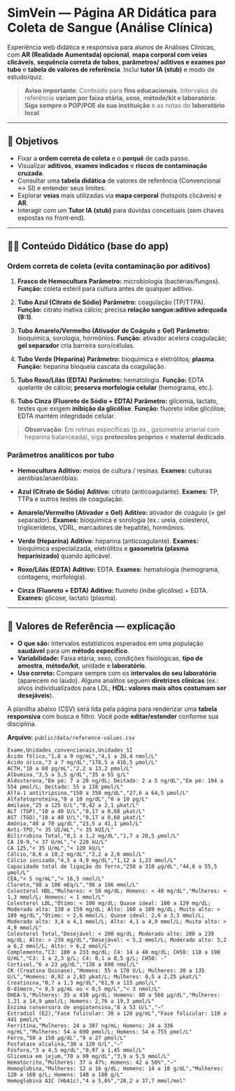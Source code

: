 # SimVein — Página AR Didática para Coleta de Sangue (Análise Clínica)

Experiência web didática e responsiva para alunos de Análises Clínicas, com **AR (Realidade Aumentada) opcional**, **mapa corporal com veias clicáveis**, **sequência correta de tubos**, **parâmetros/ aditivos e exames por tubo** e **tabela de valores de referência**. Inclui **tutor IA (stub)** e modo de estudo/quiz.

> **Aviso importante**: Conteúdo para **fins educacionais**. Intervalos de referência **variam por faixa etária, sexo, método/kit e laboratório**. **Siga sempre o POP/POE da sua instituição** e as notas do **laboratório local**.

---

## 🎯 Objetivos

* Fixar a **ordem correta de coleta** e o **porquê** de cada passo.
* Visualizar **aditivos**, **exames indicados** e **riscos de contaminação cruzada**.
* Consultar uma **tabela didática** de valores de referência (Convencional ↔ SI) e entender seus limites.
* Explorar **veias** mais utilizadas via **mapa corporal** (hotspots clicáveis) e **AR**.
* Interagir com um **Tutor IA (stub)** para dúvidas conceituais (sem chaves expostas no front‑end).

---

## 👩‍🏫 Conteúdo Didático (base do app)

### Ordem correta de coleta (evita contaminação por aditivos)

1. **Frasco de Hemocultura**
   **Parâmetro:** microbiologia (bactérias/fungos).
   **Função:** coleta estéril para cultura antes de qualquer aditivo.

2. **Tubo Azul (Citrato de Sódio)**
   **Parâmetro:** coagulação (TP/TTPA).
   **Função:** citrato inativa cálcio; precisa **relação sangue\:aditivo adequada (9:1)**.

3. **Tubo Amarelo/Vermelho (Ativador de Coágulo ± Gel)**
   **Parâmetro:** bioquímica, sorologia, hormônios.
   **Função:** ativador acelera coagulação; **gel separador** cria barreira soro/células.

4. **Tubo Verde (Heparina)**
   **Parâmetro:** bioquímica e eletrólitos; **plasma**.
   **Função:** heparina bloqueia cascata da coagulação.

5. **Tubo Roxo/Lilás (EDTA)**
   **Parâmetro:** hematologia.
   **Função:** EDTA quelante de cálcio; **preserva morfologia celular** (hemograma, etc.).

6. **Tubo Cinza (Fluoreto de Sódio + EDTA)**
   **Parâmetro:** glicemia, lactato, testes que exigem **inibição da glicólise**.
   **Função:** fluoreto inibe glicólise; EDTA mantém integridade celular.

> **Observação**: Em rotinas específicas (p.ex., gasometria arterial com heparina balanceada), siga **protocolos próprios** e **material dedicado**.

### Parâmetros analíticos por tubo

* **Hemocultura**
  **Aditivo:** meios de cultura / resinas.
  **Exames:** culturas aeróbias/anaeróbias.

* **Azul (Citrato de Sódio)**
  **Aditivo:** citrato (anticoagulante).
  **Exames:** TP, TTPa e outros testes de coagulação.

* **Amarelo/Vermelho (Ativador ± Gel)**
  **Aditivo:** ativador de coágulo (± gel separador).
  **Exames:** bioquímica e sorologia (ex.: ureia, colesterol, triglicerídeos, VDRL, marcadores de hepatite), hormônios.

* **Verde (Heparina)**
  **Aditivo:** heparina (anticoagulante).
  **Exames:** bioquímica especializada, eletrólitos e **gasometria (plasma heparinizado)** quando aplicável.

* **Roxo/Lilás (EDTA)**
  **Aditivo:** EDTA.
  **Exames:** hematologia (hemograma, contagens, morfologia).

* **Cinza (Fluoreto + EDTA)**
  **Aditivo:** fluoreto (inibe glicólise) + EDTA.
  **Exames:** glicose, lactato (plasma).

---

## 🧪 Valores de Referência — explicação

* **O que são:** Intervalos estatísticos esperados em uma população **saudável** para um **método específico**.
* **Variabilidade:** Faixa etária, sexo, condições fisiológicas, **tipo de amostra**, **método/kit**, unidade e **laboratório**.
* **Uso correto:** Compare sempre com os **intervalos do seu laboratório** (aparecem no laudo). Alguns analitos seguem **diretrizes clínicas** (ex.: alvos individualizados para LDL; **HDL: valores mais altos costumam ser desejáveis**).

A planilha abaixo (CSV) será lida pela página para renderizar uma **tabela responsiva** com busca e filtro. Você pode **editar/estender** conforme sua disciplina.

**Arquivo:** `public/data/reference-values.csv`

```
Exame,Unidades_convencionais,Unidades_SI
Ácido fólico,"1,8 a 9 ng/mL","4,1 a 20,4 nmol/L"
Ácido úrico,"3 a 7 mg/dL","178,5 a 416,5 µmol/L"
ACTH,"10 a 60 pg/mL","2,2 a 13,2 pmol/L"
Albumina,"3,5 a 5,5 g/dL","35 a 55 g/L"
Aldosterona,"Em pé: 7 a 20 ng/dL; Deitado: 2 a 5 ng/dL","Em pé: 194 a 554 pmol/L; Deitado: 55 a 138 pmol/L"
Alfa-1 antitripsina,"150 a 350 mg/dL","27,6 a 64,5 µmol/L"
Alfafetoproteína,"0 a 10 ng/dL","0 a 10 pg/L"
Amilase,"25 a 125 U/L","0,42 a 2,1 µkat/L"
ALT (TGP),"10 a 40 U/L","0,17 a 0,68 µkat/L"
AST (TGO),"10 a 40 U/L","0,17 a 0,68 µkat/L"
Amônia,"40 a 70 µg/dL","23,5 a 41,1 µmol/L"
Anti-TPO,"< 35 UI/mL","< 35 kUI/L"
Bilirrubina Total,"0,1 a 1,2 mg/dL","1,7 a 20,5 µmol/L"
CA 19-9,"< 37 U/mL","< 220 kU/L"
CA 125,"< 35 U/mL","< 120 kU/L"
Cálcio,"8,6 a 10,2 mg/dL","2,2 a 2,6 mmol/L"
Cálcio ionizado,"4,5 a 4,9 mg/dL","1,12 a 1,23 mmol/L"
Capacidade total de ligação do ferro,"250 a 310 µg/dL","44,8 a 55,5 µmol/L"
CEA,"< 5 ng/mL","< 16,5 nmol/L"
Cloreto,"98 a 106 mEq/L","98 a 106 mmol/L"
Colesterol HDL,"Mulheres: < 50 mg/dL; Homens: < 40 mg/dL","Mulheres: < 1,3 mmol/L; Homens: < 1 mmol/L"
Colesterol LDL,"Ótimo: < 100 mg/dL; Quase ideal: 100 a 129 mg/dL; Moderado alto: 130 a 159 mg/dL; Alto: 160 a 189 mg/dL; Muito alto: > 189 mg/dL","Ótimo: < 2,6 mmol/L; Quase ideal: 2,6 a 3,3 mmol/L; Moderado alto: 3,4 a 4,1 mmol/L; Alto: 4,1 a 4,9 mmol/L; Muito alto: > 4,9 mmol/L"
Colesterol Total,"Desejável: < 200 mg/dL; Moderado alto: 200 a 239 mg/dL; Alto: > 239 mg/dL","Desejável: < 5,2 mmol/L; Moderado alto: 5,2 a 6,2 mmol/L; Alto: > 6,2 mmol/L"
Complemento,"C3: 100 a 233 mg/dL; C4: 14 a 48 mg/dL; CH50: 110 a 190 U/mL","C3: 1 a 2,3 g/L; C4: 0,1 a 0,5 g/L; CH50: -"
Cortisol,"6 a 23 µg/dL","138 a 690 nmol/L"
CK (Creatina Quinase),"Homens: 55 a 170 U/L; Mulheres: 30 a 135 U/L","Homens: 0,92 a 2,83 µkat/L; Mulheres: 0,5 a 2,25 µkat/L"
Creatinina,"0,7 a 1,3 mg/dL","61,9 a 115 µmol/L"
D-dímero,"< 0,5 µg/mL ou < 0,5 mg/L","< 3 nmol/L"
DHEA-S,"Mulheres: 35 a 430 µg/dL; Homens: 80 a 560 µg/dL","Mulheres: 1,21 a 14,9 µmol/L; Homens: 2,76 a 19,3 µmol/L"
Enzima conversora de angiotensina,"8 a 53 U/L","—"
Estradiol (E2),"Fase folicular: 30 a 120 pg/mL","Fase folicular: 110 a 441 pmol/L"
Ferritina,"Mulheres: 24 a 307 ng/mL; Homens: 24 a 336 ng/mL","Mulheres: 54 a 690 pmol/L; Homens: 54 a 755 pmol/L"
Ferro,"50 a 150 µg/dL","9 a 27 µmol/L"
Fosfatase alcalina,"30 a 120 U/L","—"
Fósforo,"3 a 4,5 mg/dL","0,97 a 1,45 mmol/L"
Glicemia em jejum,"70 a 99 mg/dL","3,9 a 5,5 mmol/L"
Hematócrito,"Mulheres: 37 a 47%; Homens: 42 a 50%","—"
Hemoglobina,"Mulheres: 12 a 16 g/dL; Homens: 14 a 18 g/dL","Mulheres: 120 a 160 g/L; Homens: 140 a 180 g/L"
Hemoglobina A1C (HbA1c),"4 a 5,6%","20,2 a 37,7 mmol/mol"
```
